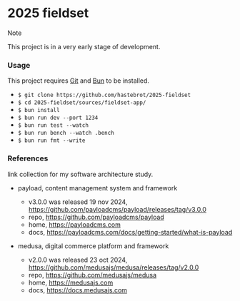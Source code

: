 # 2025 fieldset

> [!NOTE]
> This project is in a very early stage of development.

### Usage

This project requires [Git](https://git-scm.com/) and [Bun](https://bun.sh/) to be installed.

- `$ git clone https://github.com/hastebrot/2025-fieldset`
- `$ cd 2025-fieldset/sources/fieldset-app/`
- `$ bun install`
- `$ bun run dev --port 1234`
- `$ bun run test --watch`
- `$ bun run bench --watch .bench`
- `$ bun run fmt --write`

### References

link collection for my software architecture study.

- payload, content management system and framework
  - v3.0.0 was released 19 nov 2024, https://github.com/payloadcms/payload/releases/tag/v3.0.0
  - repo, https://github.com/payloadcms/payload
  - home, https://payloadcms.com
  - docs, https://payloadcms.com/docs/getting-started/what-is-payload

- medusa, digital commerce platform and framework
  - v2.0.0 was released 23 oct 2024, https://github.com/medusajs/medusa/releases/tag/v2.0.0
  - repo, https://github.com/medusajs/medusa
  - home, https://medusajs.com
  - docs, https://docs.medusajs.com
